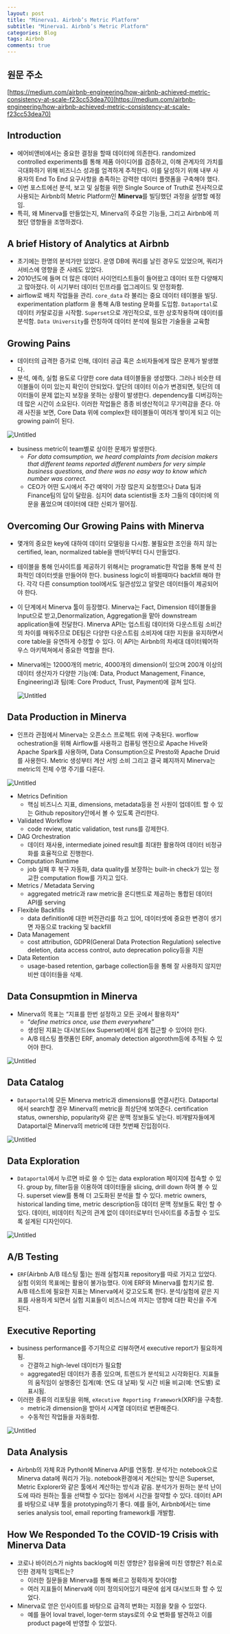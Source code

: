 ```yaml
---
layout: post
title: "Minerva1. Airbnb’s Metric Platform"
subtitle: "Minerva1. Airbnb’s Metric Platform"
categories: Blog
tags: Airbnb
comments: true
---
```


## 원문 주소

[https://medium.com/airbnb-engineering/how-airbnb-achieved-metric-consistency-at-scale-f23cc53dea70](https://medium.com/airbnb-engineering/how-airbnb-achieved-metric-consistency-at-scale-f23cc53dea70)

## Introduction

- 에어비앤비에서는 중요한 결정을 할때 데이터에 의존한다. randomized controlled experiments를 통해 제품 아이디어를 검증하고, 이해 관계자의 가치를 극대화하기 위해 비즈니스 성과를 엄격하게 추적한다. 이를 달성하기 위해 내부 사용자의 End To End 요구사항을 충족하는 강력한 데이터 플랫폼을 구축해야 했다.
- 이번 포스트에선 분석, 보고 및 실험을 위한 Single Source of Truth로 전사적으로 사용되는 Airbnb의 Metric Platform인 **Minerva**를 빌딩했던 과정을 설명할 예정임.
- 특히, 왜 Minerva를 만들었는지, Minerva의 주요한 기능들, 그리고 Airbnb에 끼쳤던 영향들을 조명하겠다.

## A brief History of Analytics at Airbnb

- 초기에는 한명의 분석가만 있었다. 운영 DB에 쿼리를 날린 경우도 있었으며, 쿼리가 서비스에 영향을 준 사례도 있었다.
- 2010년도에 들며 더 많은 데이터 사이언티스트들이 들어왔고 데이터 또한 다양해지고 많아졌다. 이 시기부터 데이터 인프라를 업그레이드 및 안정화함.
- airflow로 배치 작업들을 관리. `core_data` 라 불리는 중요 데이터 테이블을 빌딩. experimentation platform 을 통해 A/B testing 문화를 도입함. `Dataportal`로 데이터 카탈로깅을 시작함. `Superset`으로 개인적으로, 또한 상호작용하며 데이터를 분석함. `Data University`를 런칭하여 데이터 분석에 필요한 기술들을 교육함

## Growing Pains

- 데이터의 급격한 증가로 인해, 데이터 공급 혹은 소비자들에게 많은 문제가 발생했다.
- 분석, 예측, 실험 용도로 다양한 core data 테이블들을 생성했다. 그러나 비슷한 테이블들이 이미 있는지 확인이 안되었다. 앞단의 데이터 이슈가 변경되면, 뒷단의 데이터들이 문제 없는지 보장을 못하는 상황이 발생한다. dependency를 디버깅하는데 많은 시간이 소요된다. 이러한 작업들은 종종 비생산적이고 무기력감을 준다. 아래 사진을 보면, Core Data 위에 complex한 테이블들이 여러개 쌓이게 되고 이는 growing pain이 된다.

![Untitled](https://s3-us-west-2.amazonaws.com/secure.notion-static.com/120fbaee-cc04-41db-8b5e-1c2803fbd6d1/Untitled.png)

- business metric이 team별로 상이한 문제가 발생한다.
    - *For data comsumption, we heard complaints from decision makers that different teams reported different numbers for very simple business questions, and there was no easy way to know which number was correct.*
    - CEO가 어떤 도시에서 주간 예약이 가장 많은지 요청했으나 Data 팀과 Finance팀의 답이 달랐음. 심지어 data scientist들 조차 그들의 데이터에 의문을 품었으며 데이터에 대한 신뢰가 떨어짐.

## Overcoming Our Growing Pains with Minerva

- 몇개의 중요한 key에 대하여 데이터 모델링을 다시함. 불필요한 조인을 하지 않는 certified, lean, normalized table을 맨바닥부터 다시 만들었다.
- 테이블을 통해 인사이트를 제공하기 위해서는 programatic한 작업을 통해 분석 친화적인 데이터셋을 만들어야 한다. business logic이 바뀔때마다 backfill 해야 한다. 각각 다른 consumption tool에서도 일관성있고 알맞은 데이터들이 제공되어야 한다.
- 이 단계에서 Minerva 툴이 등장했다. Minerva는 Fact, Dimension 테이블들을 Input으로 받고,Denormalization, Aggregation을 맡아 downstream application들에 전달한다. Minerva API는 업스트림 데이터와 다운스트림 소비간의 차이를 매워주므로 DE팀은 다양한 다운스트림 소비자에 대한 지원을 유지하면서 core table을 유연하게 수정할 수 있다. 이 API는 Airbnb의 차세대 데이터웨어하우스 아키텍쳐에서 중요한 역할을 한다.
- Minerva에는 12000개의 metric, 4000개의 dimension이 있으며 200개 이상의 데이터 생산자가 다양한 기능(예: Data, Product Management, Finance, Engineering)과 팀(예: Core Product, Trust, Payment)에 걸쳐 있다.

    ![Untitled](https://s3-us-west-2.amazonaws.com/secure.notion-static.com/3aa7c9c9-1738-4ce3-9927-94a4a267cb18/Untitled.png)


## Data Production in Minerva

- 인프라 관점에서 Minerva는 오픈소스 프로젝트 위에 구축된다. worflow ochestration을 위해 Airflow를 사용하고 컴퓨팅 엔진으로 Apache Hive와 Apache Spark를 사용하며, Data Consumption으로 Presto와 Apache Druid를 사용한다. Metric 생성부터 계산 서빙 소비 그리고 결국 폐지까지 Minerva는 metric의 전체 수명 주기를 다룬다.

![Untitled](https://s3-us-west-2.amazonaws.com/secure.notion-static.com/5d3b95e9-cf96-42bf-a27c-c3528f6354d7/Untitled.png)

- Metrics Definition
    - 핵심 비즈니스 지표, dimensions, metadata등을 전 사원이 업데이트 할 수 있는 Github repository안에서 볼 수 있도록 관리한다.
- Validated Workflow
    - code review, static validation, test runs를 강제한다.
- DAG Orchestration
    - 데이터 재사용, intermediate joined result를 최대한 활용하여 데이터 비정규화를 효율적으로 진행한다.
- Computation Runtime
    - job 실패 후 복구 자동화,  data quality를 보장하는 built-in check가 있는 정교한 computation flow를 가지고 있다.
- Metrics / Metadata Serving
    - aggregated metric과 raw metric을 온디맨드로 제공하는 통합된 데이터 API를 serving
- Flexible Backfills
    - data definition에 대한 버전관리를 하고 있어, 데이터셋에  중요한 변경이 생기면 자동으로 tracking 및 backfill
- Data Management
    - cost attribution, GDPR(General Data Protection Regulation) selective deletion, data access control, auto deprecation policy등을 지원
- Data Retention
    - usage-based retention, garbage collection등을 통해 잘 사용하지 않지만 비싼 데이터들을 삭제.


## Data Consupmtion in Minerva

- Minerva의 목표는 “지표를 한번 설정하고 모든 곳에서 활용하자"
    - “*define metrics once, use them everywhere”*
    - 생성된 지표는 대시보드(ex Superset)에서 쉽게 접근할 수 있어야 한다.
    - A/B 테스팅 플랫폼인 ERF, anomaly detection algorothm등에 추적될 수 있어야 한다.

![Untitled](https://s3-us-west-2.amazonaws.com/secure.notion-static.com/9493c941-47e3-4dfa-9c29-65f30829d24a/Untitled.png)

## Data Catalog

- `Dataportal`에 모든 Minerva metric과 dimensions를 연결시킨다. Dataportal에서 search할 경우 Minerva의 metric을 최상단에 보여준다. certification status, ownership, popularity와 같은 문맥 정보들도 넣는다. 비개발자들에게 Dataportal은 Minerva의 metric에 대한 첫번째 진입점이다.

![Untitled](https://s3-us-west-2.amazonaws.com/secure.notion-static.com/10038bd8-d757-4e98-b7eb-1540a061a289/Untitled.png)

## Data Exploration

- `Dataportal`에서 누르면 바로 쓸 수 있는 data exploration 페이지에 접속할 수 있다. group by, filter등을 이용하여 데이터들을 slicing, drill down 하여 볼 수 있다. superset view를 통해 더 고도화된 분석을 할 수 있다. metric owners, historical landing time, metric description등 데이터 문맥 정보들도 확인 할 수 있다. 데이터, 비데이터 직군의 관계 없이 데이터로부터 인사이트를 추출할 수 있도록 설계된 디자인이다.

![Untitled](https://s3-us-west-2.amazonaws.com/secure.notion-static.com/fedff434-96b9-4a29-ac04-ae8d446a6928/Untitled.png)

## A/B Testing

- `ERF`(Airbnb A/B 테스팅 툴)는 원래 실험지표 repository를 따로 가지고 있었다. 실험 이외의 목표에는 활용이 불가능했다. 이에 ERF와 Minerva를 합치기로 함. A/B 테스트에 필요한 지표는 Minerva에서 갖고오도록 한다. 분석/실험에 같은 지표를 사용하게 되면서 실험 지표들이 비즈니스에 끼치는 영향에 대한 확신을 주게 된다.

## Executive Reporting

- business performance를 주기적으로 리뷰하면서 executive report가 필요하게 됨.
    - 간결하고 high-level 데이터가 필요함
    - aggregated된 데이터가 종종 있으며, 트렌드가 분석되고 시각화된다. 지표들의 움직임이 실행중인 집계(예: 연도 대 날짜) 및 시간 비율 비교(예: 연도별) 로 표시됨.
- 이러한 종류의 리포팅을 위해, `eXecutive Reporting Framework`(XRF)을 구축함.
    - metric과 dimension을 받아서 시계열 데이터로 변환해준다.
    - 수동적인 작업들을 자동화함.

![Untitled](https://s3-us-west-2.amazonaws.com/secure.notion-static.com/ac33d35f-be22-4a64-add9-f86b4ac85bbf/Untitled.png)

## Data Analysis

- Airbnb의 자체 R과 Python에 Minerva API를 연동함. 분석가는 notebook으로 Minerva data에 쿼리가 가능. notebook환경에서 계산되는 방식은 Superset, Metric Explorer와 같은 툴에서 계산하는 방식과 같음. 분석가가 원하는 분석 난이도에 따라 원하는 툴을 선택할 수 있다는 점에서 시간을 절약할 수 있다. 데이터 API를 바탕으로 내부 툴을 prototyping하기 좋다. 예를 들어, Airbnb에서는 time series analysis tool, email reporting framework를 개발함.

## How We Responded To the COVID-19 Crisis with Minerva Data

- 코로나 바이러스가 nights backlog에 미친 영향은? 점유율에 미친 영향은? 취소로 인한 경제적 임팩트는?
    - 이러한 질문들을  Minerva를 통해 빠르고 정확하게 찾아야함
    - 여러 지표들이 Minerva에 이미 정의되어있기 때문에 쉽게 대시보드화 할 수 있었다.
- Minerva로 얻은 인사이트를 바탕으로 급격히 변화는 지점을 찾을 수 있었다.
    - 예를 들어 loval travel, loger-term stays로의 수요 변화를 발견하고 이를 product page에 반영할 수 있었다.
